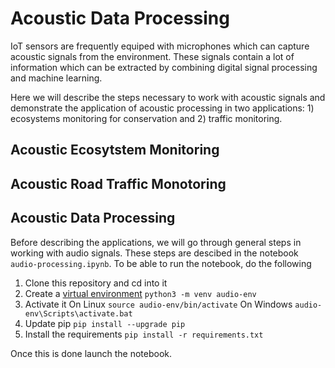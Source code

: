# Acoustic Data Processing
IoT sensors are frequently equiped with microphones which can capture acoustic signals from the environment. These signals contain a lot of information which can be extracted by combining digital signal processing and machine learning.

Here we will describe the steps necessary to work with acoustic signals and demonstrate the application of acoustic processing in two applications: 1) ecosystems monitoring for conservation and 2) traffic monitoring.


## Acoustic Ecosytstem Monitoring


## Acoustic Road Traffic Monotoring




## Acoustic Data Processing

Before describing the applications, we will go through general steps in working with audio signals. These steps are descibed in the notebook `audio-processing.ipynb`. To be able to run the notebook,
do the following

1. Clone this repository and cd into it
1. Create a [virtual environment](https://docs.python.org/3/tutorial/venv.html)
`python3 -m venv audio-env`
1. Activate it
On Linux
`source audio-env/bin/activate`
On Windows
`audio-env\Scripts\activate.bat`
1. Update pip `pip install --upgrade pip`
1. Install the requirements
`pip install -r requirements.txt`


Once this is done launch the notebook.
